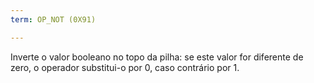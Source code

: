 ```yaml
---
term: OP_NOT (0X91)

---
```

Inverte o valor booleano no topo da pilha: se este valor for diferente de zero, o operador substitui-o por 0, caso contrário por 1.